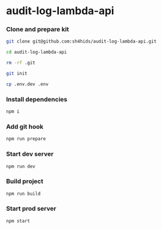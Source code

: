 # audit-log-lambda-api

### Clone and prepare kit

```bash
git clone git@github.com:sh4hids/audit-log-lambda-api.git
```

```bash
cd audit-log-lambda-api
```

```bash
rm -rf .git
```

```bash
git init
```

```bash
cp .env.dev .env
```

### Install dependencies

```bash
npm i
```

### Add git hook

```bash
npm run prepare
```

### Start dev server

```bash
npm run dev
```

### Build project

```bash
npm run build
```

### Start prod server

```bash
npm start
```
